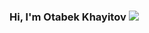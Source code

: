 ### Hi, l'm Otabek Khayitov <img src="https://media3.giphy.com/media/SwZBtqe4yvEWP7q07X/giphy.gif?cid=ecf05e47f1dzm5qj2tnl02a04yb63tgbjlnlm5ak46twhmj4&ep=v1_stickers_search&rid=giphy.gif&ct=s">

